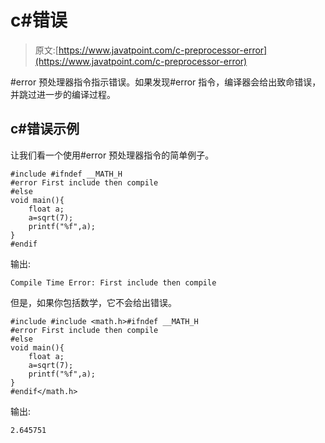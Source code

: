 # c#错误

> 原文:[https://www.javatpoint.com/c-preprocessor-error](https://www.javatpoint.com/c-preprocessor-error)

#error 预处理器指令指示错误。如果发现#error 指令，编译器会给出致命错误，并跳过进一步的编译过程。

## c#错误示例

让我们看一个使用#error 预处理器指令的简单例子。

```
#include #ifndef __MATH_H
#error First include then compile
#else
void main(){
    float a;
    a=sqrt(7);
    printf("%f",a);
}
#endif 
```

输出:

```
Compile Time Error: First include then compile

```

但是，如果你包括数学，它不会给出错误。

```
#include #include <math.h>#ifndef __MATH_H
#error First include then compile
#else
void main(){
    float a;
    a=sqrt(7);
    printf("%f",a);
}
#endif</math.h> 
```

输出:

```
2.645751

```